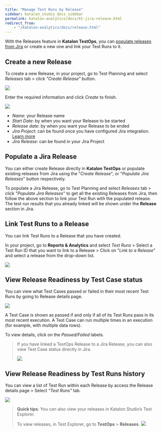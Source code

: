 ```yaml
---
title: "Manage Test Runs by Release" 
sidebar: katalon_studio_docs_sidebar
permalink: katalon-analytics/docs/kt-jira-release.html
redirect_from:
    - "/katalon-analytics/docs/release.html"
---
```


With the Releases feature in **Katalon TestOps**, you can [populate releases from Jira](https://docs.katalon.com/katalon-analytics/docs/kt-jira-release.html) or create a new one and link your Test Runs to it.

## Create a new Release

To create a new Release, in your project, go to Test Planning and select *Releases* tab > click *"Create Release"* button.

<img src="https://github.com/katalon-studio/docs-images/raw/master/katalon-analytics/docs/release/release-list.png" width="" height="">

Enter the required information and click *Create* to finish.

<img src="https://github.com/katalon-studio/docs-images/raw/master/katalon-analytics/docs/release/create-release.png" width="" height="">

- *Name*: your Release name
- *Start Date*: by when you want your Release to be started
- *Release date*: by when you want your Release to be ended
- *Jira Project*: can be found once you have configured Jira integration. [Learn more](https://docs.katalon.com/katalon-analytics/docs/kt-jira-config.html)
- *Jira Release*: can be found in your Jira Project

## Populate a Jira Release

You can either create Release directly in **Katalon TestOps** or populate existing releases from Jira using the "*Create Release*", or "*Populate Jira Releases*" button respectively.

To populate a Jira Release, go to Test Planning and select *Releases* tab > click "*Populate Jira Releases*" to get all the existing Releases from Jira, then follow the above section to link your Test Run with the populated release. The test run results that you already linked will be shown under the **Release** section in Jira.

## Link Test Runs to a Release

You can link Test Runs to a Release that you have created.

In your project, go to **Reports & Analytics** and select *Test Runs* > Select a Test Run ID that you want to link to a Release > Click on "*Link to a Release*" and select a release from the drop-down list.

<img src="https://github.com/katalon-studio/docs-images/raw/master/katalon-analytics/docs/release/link-test-run.png" width="" height="">


## View Release Readiness by Test Case status

You can view what Test Cases passed or failed in their most recent Test Runs by going to Release details page.

![](https://github.com/katalon-studio/docs-images/raw/master/katalon-analytics/docs/release/test-case-status.png)

A Test Case is shown as passed if and only if all of its Test Runs pass in its most recent execution. A Test Case can run multiple times in an execution (for example, with multiple data rows).

To view details, click on the *Passed/Failed* labels.

> If you have linked a TestOps Release to a Jira Release, you can also view Test Case status directly in Jira.
>
> ![](https://github.com/katalon-studio/docs-images/raw/master/katalon-analytics/docs/jira-ka-configure/jira-release-result-example.JPG)


## View Release Readiness by Test Runs history

You can view a list of Test Run within each Release by access the Release details page > Select *"Test Runs"* tab.

<img src="https://github.com/katalon-studio/docs-images/raw/master/katalon-analytics/docs/release/test-run-status.png" width="" height="">


> **Quick tips**: You can also view your releases in Katalon Studio’s Test Explorer.
>
> To view releases, in Test Explorer, go to **TestOps** > **Releases**.
> <img src="https://github.com/katalon-studio/docs-images/raw/master/katalon-analytics/docs/release/view-release-ks.png" width="" height="">